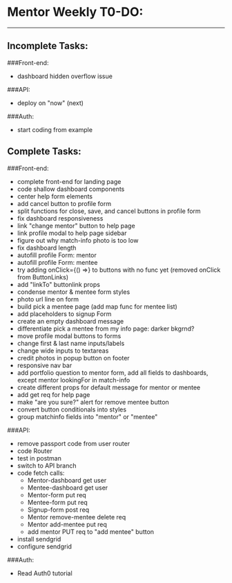 # Mentor Weekly T0-DO:

---

## Incomplete Tasks:

###Front-end:

* dashboard hidden overflow issue

###API:

* deploy on "now" (next)

###Auth:

* start coding from example

## Complete Tasks:

###Front-end:

* complete front-end for landing page
* code shallow dashboard components
* center help form elements
* add cancel button to profile form
* split functions for close, save, and cancel buttons in profile form
* fix dashboard responsiveness
* link "change mentor" button to help page
* link profile modal to help page sidebar
* figure out why match-info photo is too low
* fix dashboard length
* autofill profile Form: mentor
* autofill profile Form: mentee
* try adding onClick={() =>} to buttons with no func yet
  (removed onClick from ButtonLinks)
* add "linkTo" buttonlink props
* condense mentor & mentee form styles
* photo url line on form
* build pick a mentee page (add map func for mentee list)
* add placeholders to signup Form
* create an empty dashboard message
* differentiate pick a mentee from my info page: darker bkgrnd?
* move profile modal buttons to forms
* change first & last name inputs/labels
* change wide inputs to textareas
* credit photos in popup button on footer
* responsive nav bar
* add portfolio question to mentor form, add all fields to dashboards, except mentor lookingFor in match-info
* create different props for default message for mentor or mentee
* add get req for help page
* make "are you sure?" alert for remove mentee button
* convert button conditionals into styles
* group matchinfo fields into "mentor" or "mentee"

###API:

* remove passport code from user router
* code Router
* test in postman
* switch to API branch
* code fetch calls:
  * Mentor-dashboard get user
  * Mentee-dashboard get user
  * Mentor-form put req
  * Mentee-form put req
  * Signup-form post req
  * Mentor remove-mentee delete req
  * Mentor add-mentee put req
  * add mentor PUT req to "add mentee" button
* install sendgrid
* configure sendgrid

###Auth:

* Read Auth0 tutorial
